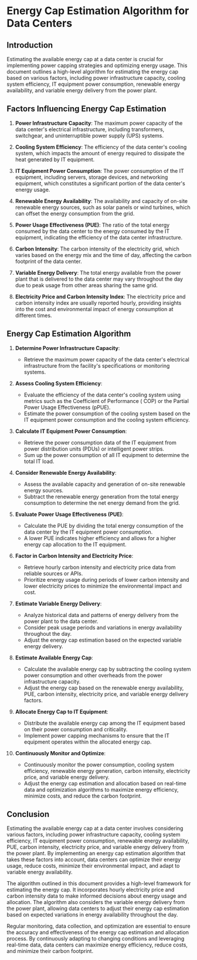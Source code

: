 # Energy Cap Estimation Algorithm for Data Centers

## Introduction

Estimating the available energy cap at a data center is crucial for implementing power capping strategies and optimizing
energy usage. This document outlines a high-level algorithm for estimating the energy cap based on various factors,
including power infrastructure capacity, cooling system efficiency, IT equipment power consumption, renewable energy
availability, and variable energy delivery from the power plant.

## Factors Influencing Energy Cap Estimation

1. **Power Infrastructure Capacity**: The maximum power capacity of the data center's electrical infrastructure,
   including transformers, switchgear, and uninterruptible power supply (UPS) systems.

2. **Cooling System Efficiency**: The efficiency of the data center's cooling system, which impacts the amount of energy
   required to dissipate the heat generated by IT equipment.

3. **IT Equipment Power Consumption**: The power consumption of the IT equipment, including servers, storage devices,
   and networking equipment, which constitutes a significant portion of the data center's energy usage.

4. **Renewable Energy Availability**: The availability and capacity of on-site renewable energy sources, such as solar
   panels or wind turbines, which can offset the energy consumption from the grid.

5. **Power Usage Effectiveness (PUE)**: The ratio of the total energy consumed by the data center to the energy consumed
   by the IT equipment, indicating the efficiency of the data center infrastructure.

6. **Carbon Intensity**: The carbon intensity of the electricity grid, which varies based on the energy mix and the time
   of day, affecting the carbon footprint of the data center.

7. **Variable Energy Delivery**: The total energy available from the power plant that is delivered to the data center
   may vary throughout the day due to peak usage from other areas sharing the same grid.

8. **Electricity Price and Carbon Intensity Index**: The electricity price and carbon intensity index are usually
   reported hourly, providing insights into the cost and environmental impact of energy consumption at different times.

## Energy Cap Estimation Algorithm

1. **Determine Power Infrastructure Capacity**:
    - Retrieve the maximum power capacity of the data center's electrical infrastructure from the facility's
      specifications or monitoring systems.

2. **Assess Cooling System Efficiency**:
    - Evaluate the efficiency of the data center's cooling system using metrics such as the Coefficient of Performance (
      COP) or the Partial Power Usage Effectiveness (pPUE).
    - Estimate the power consumption of the cooling system based on the IT equipment power consumption and the cooling
      system efficiency.

3. **Calculate IT Equipment Power Consumption**:
    - Retrieve the power consumption data of the IT equipment from power distribution units (PDUs) or intelligent power
      strips.
    - Sum up the power consumption of all IT equipment to determine the total IT load.

4. **Consider Renewable Energy Availability**:
    - Assess the available capacity and generation of on-site renewable energy sources.
    - Subtract the renewable energy generation from the total energy consumption to determine the net energy demand from
      the grid.

5. **Evaluate Power Usage Effectiveness (PUE)**:
    - Calculate the PUE by dividing the total energy consumption of the data center by the IT equipment power
      consumption.
    - A lower PUE indicates higher efficiency and allows for a higher energy cap allocation to the IT equipment.

6. **Factor in Carbon Intensity and Electricity Price**:
    - Retrieve hourly carbon intensity and electricity price data from reliable sources or APIs.
    - Prioritize energy usage during periods of lower carbon intensity and lower electricity prices to minimize the
      environmental impact and cost.

7. **Estimate Variable Energy Delivery**:
    - Analyze historical data and patterns of energy delivery from the power plant to the data center.
    - Consider peak usage periods and variations in energy availability throughout the day.
    - Adjust the energy cap estimation based on the expected variable energy delivery.

8. **Estimate Available Energy Cap**:
    - Calculate the available energy cap by subtracting the cooling system power consumption and other overheads from
      the power infrastructure capacity.
    - Adjust the energy cap based on the renewable energy availability, PUE, carbon intensity, electricity price, and
      variable energy delivery factors.

9. **Allocate Energy Cap to IT Equipment**:
    - Distribute the available energy cap among the IT equipment based on their power consumption and criticality.
    - Implement power capping mechanisms to ensure that the IT equipment operates within the allocated energy cap.

10. **Continuously Monitor and Optimize**:
    - Continuously monitor the power consumption, cooling system efficiency, renewable energy generation, carbon
      intensity, electricity price, and variable energy delivery.
    - Adjust the energy cap estimation and allocation based on real-time data and optimization algorithms to maximize
      energy efficiency, minimize costs, and reduce the carbon footprint.

## Conclusion

Estimating the available energy cap at a data center involves considering various factors, including power
infrastructure capacity, cooling system efficiency, IT equipment power consumption, renewable energy availability, PUE,
carbon intensity, electricity price, and variable energy delivery from the power plant. By implementing an energy cap
estimation algorithm that takes these factors into account, data centers can optimize their energy usage, reduce costs,
minimize their environmental impact, and adapt to variable energy availability.

The algorithm outlined in this document provides a high-level framework for estimating the energy cap. It incorporates
hourly electricity price and carbon intensity data to make informed decisions about energy usage and allocation. The
algorithm also considers the variable energy delivery from the power plant, allowing data centers to adjust their energy
cap estimation based on expected variations in energy availability throughout the day.

Regular monitoring, data collection, and optimization are essential to ensure the accuracy and effectiveness of the
energy cap estimation and allocation process. By continuously adapting to changing conditions and leveraging real-time
data, data centers can maximize energy efficiency, reduce costs, and minimize their carbon footprint.